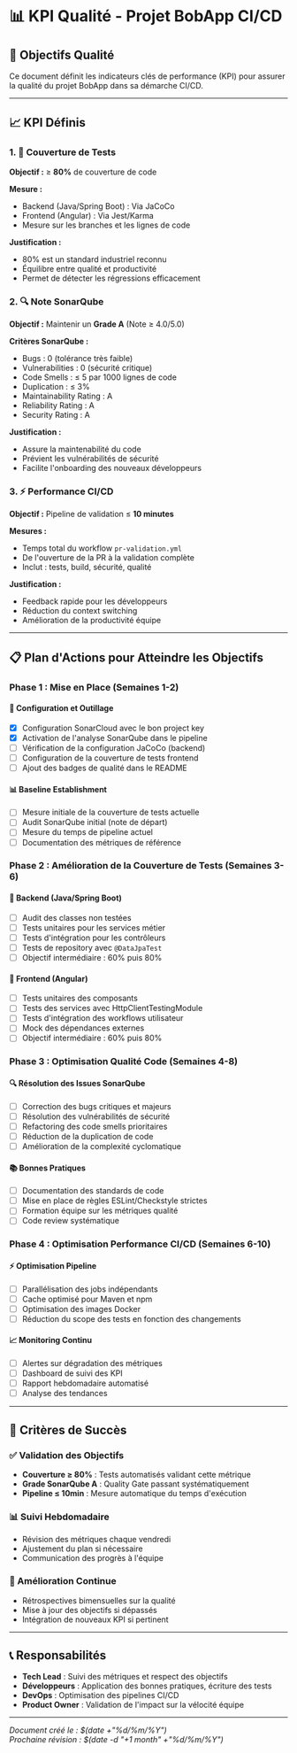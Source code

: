 # 📊 KPI Qualité - Projet BobApp CI/CD

## 🎯 Objectifs Qualité

Ce document définit les indicateurs clés de performance (KPI) pour assurer la qualité du projet BobApp dans sa démarche CI/CD.

---

## 📈 KPI Définis

### 1. 🧪 Couverture de Tests
**Objectif :** ≥ **80%** de couverture de code

**Mesure :**
- Backend (Java/Spring Boot) : Via JaCoCo
- Frontend (Angular) : Via Jest/Karma
- Mesure sur les branches et les lignes de code

**Justification :**
- 80% est un standard industriel reconnu
- Équilibre entre qualité et productivité
- Permet de détecter les régressions efficacement

### 2. 🔍 Note SonarQube
**Objectif :** Maintenir un **Grade A** (Note ≥ 4.0/5.0)

**Critères SonarQube :**
- Bugs : 0 (tolérance très faible)
- Vulnerabilities : 0 (sécurité critique)
- Code Smells : ≤ 5 par 1000 lignes de code
- Duplication : ≤ 3%
- Maintainability Rating : A
- Reliability Rating : A
- Security Rating : A

**Justification :**
- Assure la maintenabilité du code
- Prévient les vulnérabilités de sécurité
- Facilite l'onboarding des nouveaux développeurs

### 3. ⚡ Performance CI/CD
**Objectif :** Pipeline de validation ≤ **10 minutes**

**Mesures :**
- Temps total du workflow `pr-validation.yml`
- De l'ouverture de la PR à la validation complète
- Inclut : tests, build, sécurité, qualité

**Justification :**
- Feedback rapide pour les développeurs
- Réduction du context switching
- Amélioration de la productivité équipe

---

## 📋 Plan d'Actions pour Atteindre les Objectifs

### Phase 1 : Mise en Place (Semaines 1-2)

#### 🔧 Configuration et Outillage
- [x] Configuration SonarCloud avec le bon project key
- [x] Activation de l'analyse SonarQube dans le pipeline
- [ ] Vérification de la configuration JaCoCo (backend)
- [ ] Configuration de la couverture de tests frontend
- [ ] Ajout des badges de qualité dans le README

#### 📊 Baseline Establishment
- [ ] Mesure initiale de la couverture de tests actuelle
- [ ] Audit SonarQube initial (note de départ)
- [ ] Mesure du temps de pipeline actuel
- [ ] Documentation des métriques de référence

### Phase 2 : Amélioration de la Couverture de Tests (Semaines 3-6)

#### 🧪 Backend (Java/Spring Boot)
- [ ] Audit des classes non testées
- [ ] Tests unitaires pour les services métier
- [ ] Tests d'intégration pour les contrôleurs
- [ ] Tests de repository avec `@DataJpaTest`
- [ ] Objectif intermédiaire : 60% puis 80%

#### 🎨 Frontend (Angular)
- [ ] Tests unitaires des composants
- [ ] Tests des services avec HttpClientTestingModule
- [ ] Tests d'intégration des workflows utilisateur
- [ ] Mock des dépendances externes
- [ ] Objectif intermédiaire : 60% puis 80%

### Phase 3 : Optimisation Qualité Code (Semaines 4-8)

#### 🔍 Résolution des Issues SonarQube
- [ ] Correction des bugs critiques et majeurs
- [ ] Résolution des vulnérabilités de sécurité
- [ ] Refactoring des code smells prioritaires
- [ ] Réduction de la duplication de code
- [ ] Amélioration de la complexité cyclomatique

#### 📚 Bonnes Pratiques
- [ ] Documentation des standards de code
- [ ] Mise en place de règles ESLint/Checkstyle strictes
- [ ] Formation équipe sur les métriques qualité
- [ ] Code review systématique

### Phase 4 : Optimisation Performance CI/CD (Semaines 6-10)

#### ⚡ Optimisation Pipeline
- [ ] Parallélisation des jobs indépendants
- [ ] Cache optimisé pour Maven et npm
- [ ] Optimisation des images Docker
- [ ] Réduction du scope des tests en fonction des changements

#### 📈 Monitoring Continu
- [ ] Alertes sur dégradation des métriques
- [ ] Dashboard de suivi des KPI
- [ ] Rapport hebdomadaire automatisé
- [ ] Analyse des tendances

---

## 🎯 Critères de Succès

### ✅ Validation des Objectifs
- **Couverture ≥ 80%** : Tests automatisés validant cette métrique
- **Grade SonarQube A** : Quality Gate passant systématiquement
- **Pipeline ≤ 10min** : Mesure automatique du temps d'exécution

### 📊 Suivi Hebdomadaire
- Révision des métriques chaque vendredi
- Ajustement du plan si nécessaire
- Communication des progrès à l'équipe

### 🔄 Amélioration Continue
- Rétrospectives bimensuelles sur la qualité
- Mise à jour des objectifs si dépassés
- Intégration de nouveaux KPI si pertinent

---

## 📞 Responsabilités

- **Tech Lead** : Suivi des métriques et respect des objectifs
- **Développeurs** : Application des bonnes pratiques, écriture des tests
- **DevOps** : Optimisation des pipelines CI/CD
- **Product Owner** : Validation de l'impact sur la vélocité équipe

---

*Document créé le : $(date +"%d/%m/%Y")*  
*Prochaine révision : $(date -d "+1 month" +"%d/%m/%Y")* 
